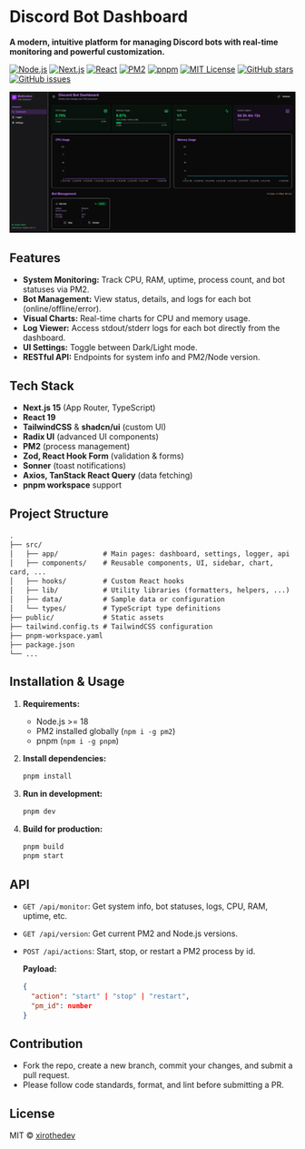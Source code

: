 # Discord Bot Dashboard

**A modern, intuitive platform for managing Discord bots with real-time monitoring and powerful customization.**

[![Node.js](https://img.shields.io/badge/node-%3E=18.0.0-green?logo=node.js&logoColor=white)](https://nodejs.org/)
[![Next.js](https://img.shields.io/badge/next.js-15-blue?logo=next.js)](https://nextjs.org/)
[![React](https://img.shields.io/badge/react-19-61dafb?logo=react)](https://react.dev/)
[![PM2](https://img.shields.io/badge/pm2-managed-brightgreen?logo=pm2)](https://pm2.keymetrics.io/)
[![pnpm](https://img.shields.io/badge/pnpm-workspace-yellow?logo=pnpm)](https://pnpm.io/)
[![MIT License](https://img.shields.io/github/license/xirothedev/discord-bot-dashboard?color=blue)](LICENSE)
[![GitHub stars](https://img.shields.io/github/stars/xirothedev/discord-bot-dashboard?style=social)](https://github.com/xirothedev/discord-bot-dashboard/stargazers)
[![GitHub issues](https://img.shields.io/github/issues/xirothedev/discord-bot-dashboard?color=orange)](https://github.com/xirothedev/discord-bot-dashboard/issues)

![Dashboard Screenshot](./assets/screenshot.jpeg)

## Features

- **System Monitoring:** Track CPU, RAM, uptime, process count, and bot statuses via PM2.
- **Bot Management:** View status, details, and logs for each bot (online/offline/error).
- **Visual Charts:** Real-time charts for CPU and memory usage.
- **Log Viewer:** Access stdout/stderr logs for each bot directly from the dashboard.
- **UI Settings:** Toggle between Dark/Light mode.
- **RESTful API:** Endpoints for system info and PM2/Node version.

## Tech Stack

- **Next.js 15** (App Router, TypeScript)
- **React 19**
- **TailwindCSS** & **shadcn/ui** (custom UI)
- **Radix UI** (advanced UI components)
- **PM2** (process management)
- **Zod, React Hook Form** (validation & forms)
- **Sonner** (toast notifications)
- **Axios, TanStack React Query** (data fetching)
- **pnpm workspace** support

## Project Structure

```
.
├── src/
│   ├── app/           # Main pages: dashboard, settings, logger, api
│   ├── components/    # Reusable components, UI, sidebar, chart, card, ...
│   ├── hooks/         # Custom React hooks
│   ├── lib/           # Utility libraries (formatters, helpers, ...)
│   ├── data/          # Sample data or configuration
│   └── types/         # TypeScript type definitions
├── public/            # Static assets
├── tailwind.config.ts # TailwindCSS configuration
├── pnpm-workspace.yaml
├── package.json
└── ...
```

## Installation & Usage

1. **Requirements:**
    - Node.js >= 18
    - PM2 installed globally (`npm i -g pm2`)
    - pnpm (`npm i -g pnpm`)

2. **Install dependencies:**

    ```bash
    pnpm install
    ```

3. **Run in development:**

    ```bash
    pnpm dev
    ```

4. **Build for production:**
    ```bash
    pnpm build
    pnpm start
    ```

## API

- `GET /api/monitor`: Get system info, bot statuses, logs, CPU, RAM, uptime, etc.
- `GET /api/version`: Get current PM2 and Node.js versions.
- `POST /api/actions`: Start, stop, or restart a PM2 process by id.

    **Payload:**

    ```json
    {
      "action": "start" | "stop" | "restart",
      "pm_id": number
    }
    ```

## Contribution

- Fork the repo, create a new branch, commit your changes, and submit a pull request.
- Please follow code standards, format, and lint before submitting a PR.

## License

MIT © [xirothedev](https://github.com/xirothedev)
